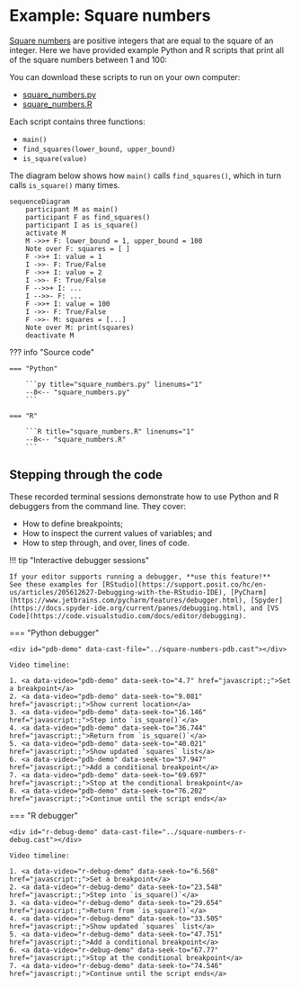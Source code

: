 # Example: Square numbers

[Square numbers](https://en.wikipedia.org/wiki/Square_number) are positive integers that are equal to the square of an integer.
Here we have provided example Python and R scripts that print all of the square numbers between 1 and 100:

<div id="square-numbers-demo" data-cast-file="../square-numbers-demo.cast"></div>

You can download these scripts to run on your own computer:

- [square_numbers.py](square_numbers.py)
- [square_numbers.R](square_numbers.R)

Each script contains three functions:

- `main()`
- `find_squares(lower_bound, upper_bound)`
- `is_square(value)`

The diagram below shows how `main()` calls `find_squares()`, which in turn calls `is_square()` many times.

```mermaid
sequenceDiagram
    participant M as main()
    participant F as find_squares()
    participant I as is_square()
    activate M
    M ->>+ F: lower_bound = 1, upper_bound = 100
    Note over F: squares = [ ]
    F ->>+ I: value = 1
    I ->>- F: True/False
    F ->>+ I: value = 2
    I ->>- F: True/False
    F -->>+ I: ...
    I -->>- F: ...
    F ->>+ I: value = 100
    I ->>- F: True/False
    F ->>- M: squares = [...]
    Note over M: print(squares)
    deactivate M
```

??? info "Source code"

    === "Python"

        ```py title="square_numbers.py" linenums="1"
        --8<-- "square_numbers.py"
        ```

    === "R"

        ```R title="square_numbers.R" linenums="1"
        --8<-- "square_numbers.R"
        ```

## Stepping through the code

These recorded terminal sessions demonstrate how to use Python and R debuggers from the command line.
They cover:

- How to define breakpoints;
- How to inspect the current values of variables; and
- How to step through, and over, lines of code.

!!! tip "Interactive debugger sessions"

    If your editor supports running a debugger, **use this feature!**
    See these examples for [RStudio](https://support.posit.co/hc/en-us/articles/205612627-Debugging-with-the-RStudio-IDE), [PyCharm](https://www.jetbrains.com/pycharm/features/debugger.html), [Spyder](https://docs.spyder-ide.org/current/panes/debugging.html), and [VS Code](https://code.visualstudio.com/docs/editor/debugging).

=== "Python debugger"

    <div id="pdb-demo" data-cast-file="../square-numbers-pdb.cast"></div>

    Video timeline:

    1. <a data-video="pdb-demo" data-seek-to="4.7" href="javascript:;">Set a breakpoint</a>
    2. <a data-video="pdb-demo" data-seek-to="9.081" href="javascript:;">Show current location</a>
    3. <a data-video="pdb-demo" data-seek-to="16.146" href="javascript:;">Step into `is_square()`</a>
    4. <a data-video="pdb-demo" data-seek-to="36.744" href="javascript:;">Return from `is_square()`</a>
    5. <a data-video="pdb-demo" data-seek-to="40.021" href="javascript:;">Show updated `squares` list</a>
    6. <a data-video="pdb-demo" data-seek-to="57.947" href="javascript:;">Add a conditional breakpoint</a>
    7. <a data-video="pdb-demo" data-seek-to="69.697" href="javascript:;">Stop at the conditional breakpoint</a>
    8. <a data-video="pdb-demo" data-seek-to="76.202" href="javascript:;">Continue until the script ends</a>

=== "R debugger"

    <div id="r-debug-demo" data-cast-file="../square-numbers-r-debug.cast"></div>

    Video timeline:

    1. <a data-video="r-debug-demo" data-seek-to="6.568" href="javascript:;">Set a breakpoint</a>
    2. <a data-video="r-debug-demo" data-seek-to="23.548" href="javascript:;">Step into `is_square()`</a>
    3. <a data-video="r-debug-demo" data-seek-to="29.654" href="javascript:;">Return from `is_square()`</a>
    4. <a data-video="r-debug-demo" data-seek-to="33.505" href="javascript:;">Show updated `squares` list</a>
    5. <a data-video="r-debug-demo" data-seek-to="47.751" href="javascript:;">Add a conditional breakpoint</a>
    6. <a data-video="r-debug-demo" data-seek-to="67.77" href="javascript:;">Stop at the conditional breakpoint</a>
    7. <a data-video="r-debug-demo" data-seek-to="74.546" href="javascript:;">Continue until the script ends</a>
